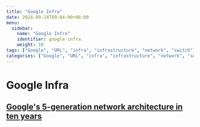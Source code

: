 ```yaml
---
title: "Google Infra"
date: 2024-09-24T09:04:00+08:00
menu:
  sidebar:
    name: "Google Infra"
    identifier: google-infra
    weight: 10
tags: ["Google", "URL", "infra", "infrastructure", "network", "switch"]
categories: ["Google", "URL", "infra", "infrastructure", "network", "switch"]
---
```


# Google Infra

## [Google's 5-generation network architecture in ten years](https://www.kawabangga.com/posts/6624)
